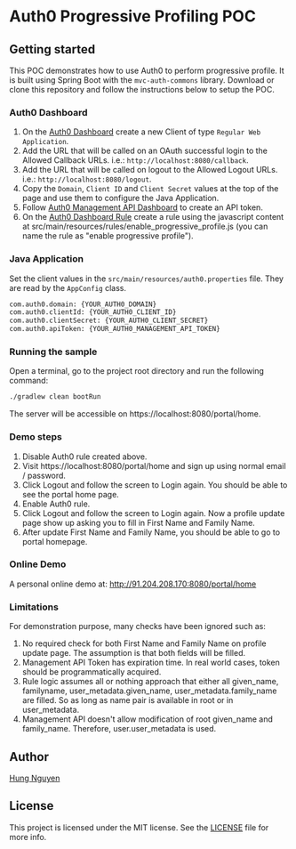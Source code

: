 
# Auth0 Progressive Profiling POC

## Getting started

This POC demonstrates how to use Auth0 to perform progressive profile. It is built using Spring Boot with the `mvc-auth-commons` library. Download or clone this repository and follow the instructions below to setup the POC.

### Auth0 Dashboard
1. On the [Auth0 Dashboard](https://manage.auth0.com/#/clients) create a new Client of type `Regular Web Application`.
1. Add the URL that will be called on an OAuth successful login to the Allowed Callback URLs. i.e.: `http://localhost:8080/callback`.
1. Add the URL that will be called on logout to the Allowed Logout URLs. i.e.: `http://localhost:8080/logout`.
1. Copy the `Domain`, `Client ID` and `Client Secret` values at the top of the page and use them to configure the Java Application.
1. Follow [Auth0 Management API Dashboard](https://auth0.com/docs/api/management/v2/tokens#get-a-token-manually) to create an API token.
1. On the [Auth0 Dashboard Rule](https://manage.auth0.com/#/rules) create a rule using the javascript content at src/main/resources/rules/enable_progressive_profile.js (you can name the rule as "enable progressive profile").

### Java Application
Set the client values in the `src/main/resources/auth0.properties` file. They are read by the `AppConfig` class.

```xml
com.auth0.domain: {YOUR_AUTH0_DOMAIN}
com.auth0.clientId: {YOUR_AUTH0_CLIENT_ID}
com.auth0.clientSecret: {YOUR_AUTH0_CLIENT_SECRET}
com.auth0.apiToken: {YOUR_AUTH0_MANAGEMENT_API_TOKEN}
```

### Running the sample

Open a terminal, go to the project root directory and run the following command:

```bash
./gradlew clean bootRun
```

The server will be accessible on https://localhost:8080/portal/home.

### Demo steps
1. Disable Auth0 rule created above.
1. Visit https://localhost:8080/portal/home and sign up using normal email / password.
1. Click Logout and follow the screen to Login again. You should be able to see the portal home page.
1. Enable Auth0 rule.
1. Click Logout and follow the screen to Login again. Now a profile update page show up asking you to fill in First Name and Family Name.
1. After update First Name and Family Name, you should be able to go to portal homepage.

### Online Demo

A personal online demo at: http://91.204.208.170:8080/portal/home

### Limitations

For demonstration purpose, many checks have been ignored such as:
1. No required check for both First Name and Family Name on profile update page. The assumption is that both fields will be filled.
1. Management API Token has expiration time. In real world cases, token should be programmatically acquired.
1. Rule logic assumes all or nothing approach that either all given_name, familyname, user_metadata.given_name, user_metadata.family_name are filled. So as long as name pair is available in root or in user_metadata.
1. Management API doesn't allow modification of root given_name and family_name. Therefore, user.user_metadata is used.

## Author

[Hung Nguyen](https://www.linkedin.com/in/tronghungnguyen/)

## License

This project is licensed under the MIT license. See the [LICENSE](LICENSE.txt) file for more info.
